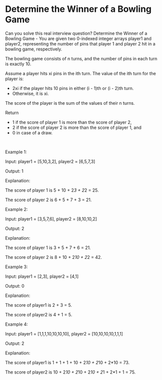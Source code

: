 # Determine the Winner of a Bowling Game

Can you solve this real interview question? Determine the Winner of a Bowling Game - You are given two 0-indexed integer arrays player1 and player2, representing the number of pins that player 1 and player 2 hit in a bowling game, respectively.

The bowling game consists of n turns, and the number of pins in each turn is exactly 10.

Assume a player hits xi pins in the ith turn. The value of the ith turn for the player is:

 * 2xi if the player hits 10 pins in either (i - 1)th or (i - 2)th turn.
 * Otherwise, it is xi.

The score of the player is the sum of the values of their n turns.

Return

 * 1 if the score of player 1 is more than the score of player 2,
 * 2 if the score of player 2 is more than the score of player 1, and
 * 0 in case of a draw.

 

Example 1:

Input: player1 = [5,10,3,2], player2 = [6,5,7,3]

Output: 1

Explanation:

The score of player 1 is 5 + 10 + 2*3 + 2*2 = 25.

The score of player 2 is 6 + 5 + 7 + 3 = 21.

Example 2:

Input: player1 = [3,5,7,6], player2 = [8,10,10,2]

Output: 2

Explanation:

The score of player 1 is 3 + 5 + 7 + 6 = 21.

The score of player 2 is 8 + 10 + 2*10 + 2*2 = 42.

Example 3:

Input: player1 = [2,3], player2 = [4,1]

Output: 0

Explanation:

The score of player1 is 2 + 3 = 5.

The score of player2 is 4 + 1 = 5.

Example 4:

Input: player1 = [1,1,1,10,10,10,10], player2 = [10,10,10,10,1,1,1]

Output: 2

Explanation:

The score of player1 is 1 + 1 + 1 + 10 + 2*10 + 2*10 + 2*10 = 73.

The score of player2 is 10 + 2*10 + 2*10 + 2*10 + 2*1 + 2*1 + 1 = 75.